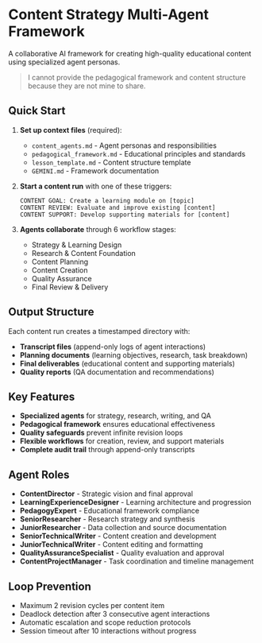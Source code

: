 # Content Strategy Multi-Agent Framework

A collaborative AI framework for creating high-quality educational content using specialized agent personas.

> I cannot provide the pedagogical framework and content structure because they are not mine to share.

## Quick Start

1. **Set up context files** (required):
   - `content_agents.md` - Agent personas and responsibilities
   - `pedagogical_framework.md` - Educational principles and standards
   - `lesson_template.md` - Content structure template
   - `GEMINI.md` - Framework documentation

2. **Start a content run** with one of these triggers:
   ```
   CONTENT GOAL: Create a learning module on [topic]
   CONTENT REVIEW: Evaluate and improve existing [content]
   CONTENT SUPPORT: Develop supporting materials for [content]
   ```

3. **Agents collaborate** through 6 workflow stages:
   - Strategy & Learning Design
   - Research & Content Foundation  
   - Content Planning
   - Content Creation
   - Quality Assurance
   - Final Review & Delivery

## Output Structure

Each content run creates a timestamped directory with:

- **Transcript files** (append-only logs of agent interactions)
- **Planning documents** (learning objectives, research, task breakdown)
- **Final deliverables** (educational content and supporting materials)
- **Quality reports** (QA documentation and recommendations)

## Key Features

- **Specialized agents** for strategy, research, writing, and QA
- **Pedagogical framework** ensures educational effectiveness
- **Quality safeguards** prevent infinite revision loops
- **Flexible workflows** for creation, review, and support materials
- **Complete audit trail** through append-only transcripts

## Agent Roles

- **ContentDirector** - Strategic vision and final approval
- **LearningExperienceDesigner** - Learning architecture and progression
- **PedagogyExpert** - Educational framework compliance
- **SeniorResearcher** - Research strategy and synthesis
- **JuniorResearcher** - Data collection and source documentation
- **SeniorTechnicalWriter** - Content creation and development
- **JuniorTechnicalWriter** - Content editing and formatting
- **QualityAssuranceSpecialist** - Quality evaluation and approval
- **ContentProjectManager** - Task coordination and timeline management

## Loop Prevention

- Maximum 2 revision cycles per content item
- Deadlock detection after 3 consecutive agent interactions
- Automatic escalation and scope reduction protocols
- Session timeout after 10 interactions without progress